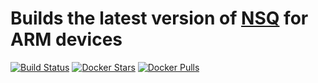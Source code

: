 # Builds the latest version of [NSQ](https://github.com/nsqio/nsq) for ARM devices

[![Build Status](https://travis-ci.org/r3r57/nsq-for-arm.dockerimagebuilder.svg?branch=master)](https://travis-ci.org/r3r57/nsq-for-arm.dockerimagebuilder)
[![Docker Stars](https://img.shields.io/docker/stars/r3r57/nsq-for-arm.svg)](https://hub.docker.com/r/r3r57/nsq-for-arm/)
[![Docker Pulls](https://img.shields.io/docker/pulls/r3r57/nsq-for-arm.svg)](https://hub.docker.com/r/r3r57/nsq-for-arm/)
